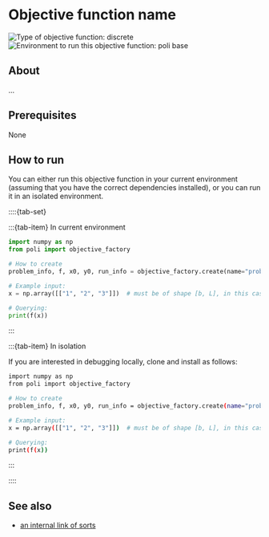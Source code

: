 # Objective function name

![Type of objective function: discrete](https://img.shields.io/badge/Type-discrete_inputs-blue)
![Environment to run this objective function: poli base](https://img.shields.io/badge/Environment-poli____base-teal
)

## About

...

## Prerequisites

None

## How to run

You can either run this objective function in your current environment (assuming that you have the correct dependencies installed), or you can run it in an isolated environment.

::::{tab-set}

:::{tab-item} In current environment

```python
import numpy as np
from poli import objective_factory

# How to create
problem_info, f, x0, y0, run_info = objective_factory.create(name="problem_name")

# Example input:
x = np.array([["1", "2", "3"]])  # must be of shape [b, L], in this case [1, 3].

# Querying:
print(f(x))
```

:::

:::{tab-item} In isolation

If you are interested in debugging locally, clone and install as follows: 

```bash
import numpy as np
from poli import objective_factory

# How to create
problem_info, f, x0, y0, run_info = objective_factory.create(name="problem_name")

# Example input:
x = np.array([["1", "2", "3"]])  # must be of shape [b, L], in this case [1, 3].

# Querying:
print(f(x))
```

:::

::::

## See also

- [an internal link of sorts]()
